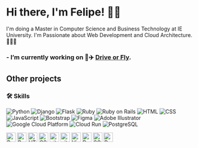# Hi there, I'm Felipe! 👋🏻 

I'm doing a Master in Computer Science and Business Technology at IE University.
I'm Passionate about Web Development and Cloud Architecture.👨🏻‍💻

### - I’m currently working on  🚗✈️  [Drive or Fly](https://driveorfly.io). <br>

## Other projects



### 🛠  Skills <br>

![Python](https://img.shields.io/badge/Python-3776AB?style=for-the-badge&logo=python&logoColor=white)
![Django](https://img.shields.io/badge/Django-092E20?style=for-the-badge&logo=django&logoColor=white)
![Flask](https://img.shields.io/badge/Flask-000000?style=for-the-badge&logo=flask&logoColor=white)
![Ruby](https://img.shields.io/badge/Ruby-CC342D?style=for-the-badge&logo=ruby&logoColor=white)
![Ruby on Rails](https://img.shields.io/badge/Ruby_on_Rails-CC0000?style=for-the-badge&logo=ruby-on-rails&logoColor=white)
![HTML](https://img.shields.io/badge/HTML-E34F26?style=for-the-badge&logo=html5&logoColor=white)
![CSS](https://img.shields.io/badge/CSS-1572B6?style=for-the-badge&logo=css3&logoColor=white)
![JavaScript](https://img.shields.io/badge/JavaScript-F7DF1E?style=for-the-badge&logo=javascript&logoColor=black)
![Bootstrap](https://img.shields.io/badge/Bootstrap-563D7C?style=for-the-badge&logo=bootstrap&logoColor=white)
![Figma](https://img.shields.io/badge/Figma-F24E1E?style=for-the-badge&logo=figma&logoColor=white)
![Adobe Illustrator](https://img.shields.io/badge/Adobe_Illustrator-FF9A00?style=for-the-badge&logo=adobe-illustrator&logoColor=white)
![Google Cloud Platform](https://img.shields.io/badge/Google_Cloud_Platform-4285F4?style=for-the-badge&logo=google-cloud&logoColor=white)
![Cloud Run](https://img.shields.io/badge/Cloud_Run-000000?style=for-the-badge&logo=google-cloud&logoColor=white)
![PostgreSQL](https://img.shields.io/badge/PostgreSQL-4169E1?style=for-the-badge&logo=postgresql&logoColor=white)

<img src="https://img.shields.io/badge/Python-231572B6?style=for-the-badge&logo=python&logoColor=white" title="Python" height="25" /> <img src="https://img.shields.io/badge/Ruby_on_Rails-CC0000?style=for-the-badge&logo=ruby-on-rails&logoColor=white" title="Ruby on Rails" height="25" /> <img src="https://img.shields.io/badge/html5-%23E34F26.svg?style=for-the-badge&logo=html5&logoColor=white" alt="HTML5 logo" title="HTML5" height="25" /> <img src="https://img.shields.io/badge/css3-%231572B6.svg?style=for-the-badge&logo=css3&logoColor=white" alt="CSS3 logo" title="CSS3" height="25" /> <img src="https://img.shields.io/badge/git-%23F05033.svg?style=for-the-badge&logo=git&logoColor=white" alt="git logo" title="git" height="25" />  <img src="https://img.shields.io/badge/github-%23121011.svg?style=for-the-badge&logo=github&logoColor=white" alt="git logo" title="GitHub" height="25" /> <img src="https://img.shields.io/badge/Visual%20Studio-5C2D91.svg?style=for-the-badge&logo=visual-studio&logoColor=white" alt="Visual Studio Code logo" title="Visual Studio Code" height="25" /> <img src="https://img.shields.io/badge/Ruby-CC342D?style=for-the-badge&logo=ruby&logoColor=white" title="Ruby" height="25" /> <img src="https://img.shields.io/badge/SQLite-07405E?style=for-the-badge&logo=sqlite&logoColor=white" title="SQLite" height="25" /> <img src="https://img.shields.io/badge/bootstrap-%23563D7C.svg?style=for-the-badge&logo=bootstrap&logoColor=white" title="Bootstrap" height="25" />



<!--
**felipefischel/felipefischel** is a ✨ _special_ ✨ repository because its `README.md` (this file) appears on your GitHub profile.

Here are some ideas to get you started:

- 🔭 I’m currently working on ...
- 🌱 I’m currently learning ...
- 👯 I’m looking to collaborate on ...
- 🤔 I’m looking for help with ...
- 💬 Ask me about ...
- 📫 How to reach me: ...
- 😄 Pronouns: ...
- ⚡ Fun fact: ...

https://img.shields.io/badge/<LABEL>-<MESSAGE>-<COLOR>

-->
